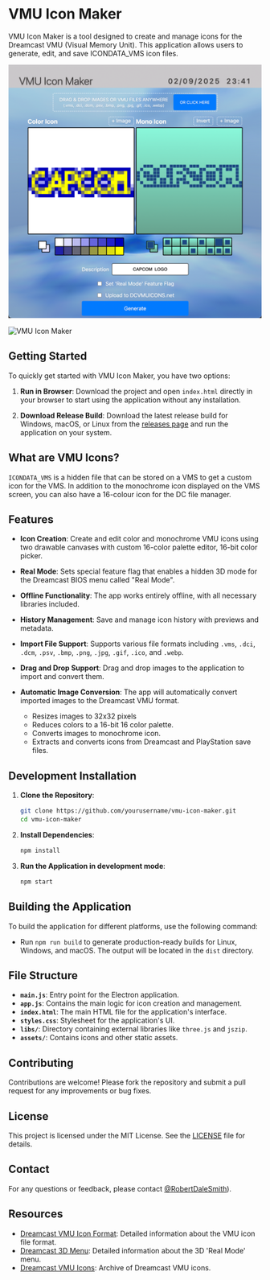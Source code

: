 # VMU Icon Maker

VMU Icon Maker is a tool designed to create and manage icons for the Dreamcast VMU (Visual Memory Unit). This application allows users to generate, edit, and save ICONDATA_VMS icon files.

![VMU Icon Maker](assets/images/app-ui.png)

![VMU Icon Maker](assets/images/vmu-icon-menu.png)

## Getting Started

To quickly get started with VMU Icon Maker, you have two options:

1. **Run in Browser**: Download the project and open `index.html` directly in your browser to start using the application without any installation.

2. **Download Release Build**: Download the latest release build for Windows, macOS, or Linux from the [releases page]([https://github.com/yourusername/vmu-icon-maker/releases](https://github.com/RobertDaleSmith/vmu-icon-maker/releases)) and run the application on your system.

## What are VMU Icons?

`ICONDATA_VMS` is a hidden file that can be stored on a VMS to get a custom icon for the VMS. In addition to the monochrome icon displayed on the VMS screen, you can also have a 16-colour icon for the DC file manager. 

## Features

- **Icon Creation**: Create and edit color and monochrome VMU icons using two drawable canvases with custom 16-color palette editor, 16-bit color picker.

- **Real Mode**: Sets special feature flag that enables a hidden 3D mode for the Dreamcast BIOS menu called "Real Mode".

- **Offline Functionality**: The app works entirely offline, with all necessary libraries included.

- **History Management**: Save and manage icon history with previews and metadata.

- **Import File Support**: Supports various file formats including `.vms`, `.dci`, `.dcm`, `.psv`, `.bmp`, `.png`, `.jpg`, `.gif`, `.ico`, and `.webp`.

- **Drag and Drop Support**: Drag and drop images to the application to import and convert them.

- **Automatic Image Conversion**: The app will automatically convert imported images to the Dreamcast VMU format.
  - Resizes images to 32x32 pixels
  - Reduces colors to a 16-bit 16 color palette.
  - Converts images to monochrome icon.
  - Extracts and converts icons from Dreamcast and PlayStation save files.

## Development Installation

1. **Clone the Repository**:
   ```bash
   git clone https://github.com/yourusername/vmu-icon-maker.git
   cd vmu-icon-maker
   ```

2. **Install Dependencies**:
   ```bash
   npm install
   ```

3. **Run the Application in development mode**:
   ```bash
   npm start
   ```

## Building the Application

To build the application for different platforms, use the following command:

- Run `npm run build` to generate production-ready builds for Linux, Windows, and macOS. The output will be located in the `dist` directory.

## File Structure

- **`main.js`**: Entry point for the Electron application.
- **`app.js`**: Contains the main logic for icon creation and management.
- **`index.html`**: The main HTML file for the application's interface.
- **`styles.css`**: Stylesheet for the application's UI.
- **`libs/`**: Directory containing external libraries like `three.js` and `jszip`.
- **`assets/`**: Contains icons and other static assets.

## Contributing

Contributions are welcome! Please fork the repository and submit a pull request for any improvements or bug fixes.

## License

This project is licensed under the MIT License. See the [LICENSE](LICENSE) file for details.

## Contact

For any questions or feedback, please contact [@RobertDaleSmith](https://x.com/RobertDaleSmith)).

## Resources

- [Dreamcast VMU Icon Format](https://nz17.com/interactive/dreamcast/dv_icy-dreamcast_vmu_icon_viewer_and_converter/Dreamcast%20Programming%20-%20ICONDATA_VMS.txt): Detailed information about the VMU icon file format.
- [Dreamcast 3D Menu](https://vmu.elysianshadows.com/evmu__icondata_8h.html): Detailed information about the 3D 'Real Mode' menu.
- [Dreamcast VMU Icons](http://dcvmuicons.net): Archive of Dreamcast VMU icons.
